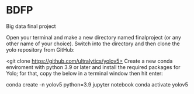 # BDFP
Big data final project

Open your terminal and make a new directory named finalproject (or any other name of your choice). Switch into the directory and then clone the yolo repository from GitHub:

<git clone https://github.com/ultralytics/yolov5>
Create a new conda enviroment with python 3.9 or later and install the required packages for Yolo; for that, copy the below in a terminal window then hit enter:

conda create -n yolov5 python=3.9 jupyter notebook
conda activate yolov5
